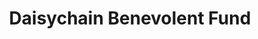 ---
title: "Daisychain Benevolent Fund"
url: /hereford/daisychain-benevolent-fund/
shop: charity
---